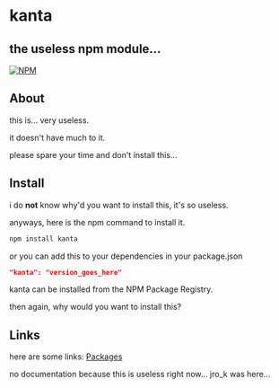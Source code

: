 # kanta
## the useless npm module...


[![NPM](https://nodei.co/npm/kanta.png?downloads=true&downloadRank=true&stars=true)](https://nodei.co/npm/kanta/)
                                                                               



## About
this is... very useless.

it doesn't have much to it.

please spare your time and don't install this...

## Install

i do **not** know why'd you want to install this, it's so useless.

anyways, here is the npm command to install it.

```sh
npm install kanta
```
or you can add this to your dependencies in your package.json

```json
"kanta": "version_goes_here"
```


kanta can be installed from the NPM Package Registry.

then again, why would you want to install this?


## Links
here are some links:
[Packages](https://github.com/unifiton/kanta/packages)


no documentation because this is useless right now...
jro_k was here...
